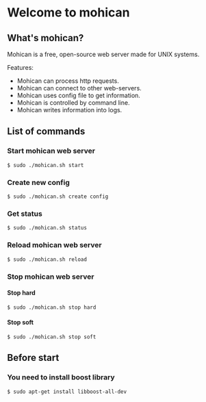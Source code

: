 # Welcome to mohican

## What's mohican?
Mohican is a free, open-source web server made for UNIX systems.

Features:
* Mohican can process http requests.
* Mohican can connect to other web-servers.
* Mohican uses config file to get information.
* Mohican is controlled by command line.
* Mohican writes information into logs.

## List of commands
### Start mohican web server
```
$ sudo ./mohican.sh start
```

### Create new config
```
$ sudo ./mohican.sh create config
```

### Get status
```
$ sudo ./mohican.sh status
```

### Reload mohican web server
```
$ sudo ./mohican.sh reload
```

### Stop mohican web server

#### Stop hard
```
$ sudo ./mohican.sh stop hard
```

#### Stop soft
```
$ sudo ./mohican.sh stop soft
```

## Before start
### You need to install boost library
```
$ sudo apt-get install libboost-all-dev
```
